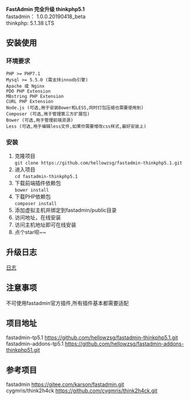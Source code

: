 **FastAdmin 完全升级 thinkphp5.1**  
fastadmin： 1.0.0.20190418_beta  
thinkphp: 5.1.38 LTS

## **安装使用**
### **环境要求**
```
PHP >= PHP7.1
Mysql >= 5.5.0 (需支持innodb引擎)
Apache 或 Nginx
PDO PHP Extension
MBstring PHP Extension
CURL PHP Extension
Node.js (可选,用于安装Bower和LESS,同时打包压缩也需要使用到)
Composer (可选,用于管理第三方扩展包)
Bower (可选,用于管理前端资源)
Less (可选,用于编辑less文件,如果你需要增改css样式,最好安装上)
```
### **安装**
1. 克隆项目  
`git clone https://github.com/hellowzsg/fastadmin-thinkphp5.1.git`
2. 进入项目  
`cd fastadmin-thinkphp5.1`
2. 下载前端插件依赖包  
`bower install`
3. 下载PHP依赖包  
`composer install`
4. 添加虚拟主机并绑定到fastadmin/public目录
5. 访问地址，在线安装
5. 访问主机地址即可在线安装
6. 点个star呗~~
## **升级日志**  
[日志](https://github.com/hellowzsg/fastadmin-thinkphp5.1/blob/master/UPGRADE.md)
## **注意事项**
不可使用fastadmin官方插件,所有插件基本都需要适配

## **项目地址**
 fastadmin-tp5.1  https://github.com/hellowzsg/fastadmin-thinkphp5.1.git  
 fastadmin-addons-tp5.1   https://github.com/hellowzsg/fastadmin-addons-thinkphp51.git  
 
## **参考项目**
fastadmin  https://gitee.com/karson/fastadmin.git  
cygmris/think2h4ck  https://github.com/cygmris/think2h4ck.git
